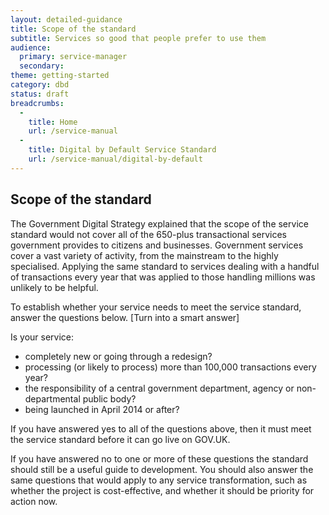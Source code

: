```yaml
---
layout: detailed-guidance
title: Scope of the standard
subtitle: Services so good that people prefer to use them
audience:
  primary: service-manager
  secondary: 
theme: getting-started
category: dbd
status: draft
breadcrumbs:
  -
    title: Home
    url: /service-manual
  -
    title: Digital by Default Service Standard
    url: /service-manual/digital-by-default
---
```


## Scope of the standard

The Government Digital Strategy explained that the scope of the service standard would not cover all of the 650-plus transactional services government provides to citizens and businesses. Government services cover a vast variety of activity, from the mainstream to the highly specialised. Applying the same standard to services dealing with a handful of transactions every year that was applied to those handling millions was unlikely to be helpful. 

To establish whether your service needs to meet the service standard, answer the questions below. [Turn into a smart answer]

Is your service:
- completely new or going through a redesign?
- processing (or likely to process) more than 100,000 transactions every year?
- the responsibility of a central government department, agency or non-departmental public body?
- being launched in April 2014 or after?

If you have answered yes to all of the questions above, then it must meet the service standard before it can go live on GOV.UK. 

If you have answered no to one or more of these questions the standard should still be a useful guide to development. You should also answer the same questions that would apply to any service transformation, such as whether the project is cost-effective, and whether it should be priority for action now. 
